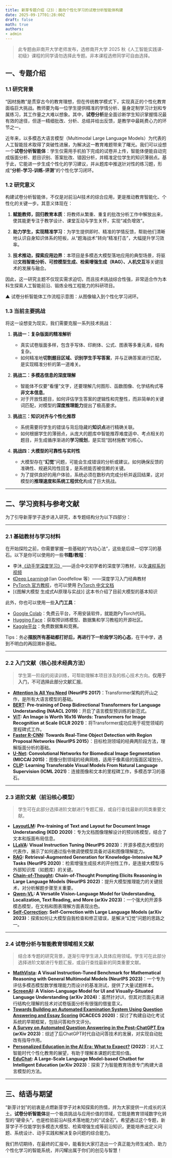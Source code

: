 ```yaml
---
title: 新芽专题介绍（23）：面向个性化学习的试卷分析智能体构建
date: 2025-09-17T01:28:00Z
draft: false
math: true
authors: 
- admin
---
```


> 此专题由非南开大学老师发布，选修南开大学 2025 秋《人工智能实践课-初级》课程的同学请勿选择此专题。非本课程选修同学可自由选择。

## 一、专题介绍

### 1.1  研究背景

“因材施教”是贯穿古今的教育理想，但在传统教学模式下，实现真正的个性化教育面临巨大挑战。教师要为每一位学生提供精准的学情分析、量身定制学习计划和专属练习，其工作量之大难以想象。其中，**试卷分析**是全面诊断学生知识掌握情况最有效的途径，但逐一精细批改、分析、总结并给出反馈，是教学中最耗费心力的环节之一。

近年来，以多模态大语言模型（Multimodal Large Language Models）为代表的人工智能技术取得了突破性进展，为解决这一教育难题带来了曙光。我们可以设想一个**试卷分析智能体**：学生仅需用手机拍下完成的试卷并上传，智能体便能自动完成版面分析、题目识别、答案批改、错因分析，并精准定位学生的知识薄弱点。基于此，它能进一步生成个性化的学习建议，并从题库中推送针对性的练习题，形成“**分析-学习-训练-评测**”的个性化学习闭环。

### 1.2  研究意义

构建试卷分析智能体，不仅是对前沿AI技术的综合应用，更是推动教育智能化、个性化的关键一步。其意义体现在：

1.  **赋能教师，回归教育本质**：将教师从繁重、重复的批改分析工作中解放出来，使其能更专注于教学设计、课堂互动与学生关怀，实现“减负增效”。

2.  **助力学生，实现精准学习**：为学生提供即时、精准的学情反馈，帮助他们清晰地认识自身知识体系的短板，从“题海战术”转向“精准打击”，大幅提升学习效率。

3.  **技术推动，探索应用边界**：本项目是多模态大模型落地应用的典型场景，将驱动**文档智能分析、可控模型生成、检索增强生成（RAG）、人机交互**等关键技术的发展与融合。

因此，这一研究主题不仅现实需求迫切，而且技术挑战综合性强，非常适合作为本科生探索人工智能前沿、锻炼全栈工程能力的科研项目。


▲ 试卷分析智能体工作流程示意图：从图像输入到个性化学习闭环。

### 1.3  当前主要挑战

将这一设想变为现实，我们需要克服一系列技术挑战：

1.  **挑战一：复杂版面的精准解析**
    *   真实试卷版面多样，包含手写体、印刷体、公式、图表等多重元素，结构复杂。
    *   如何精准地**切割题目区域、识别学生手写答案**，并与正确答案进行匹配，是实现精准分析的第一道难关。

2.  **挑战二：多模态信息的深度理解**
    *   智能体不仅要“看懂”文字，还要理解几何图形、函数图像、化学结构式等**非文本信息**。
    *   对于开放性题目，如何评估学生答案的逻辑性和完整性，而非简单的关键词匹配，对模型的**深度推理能力**提出了极高要求。

3.  **挑战三：知识对齐与个性化推荐**
    *   系统需要将学生的错误与背后隐藏的**知识点**进行精确关联。
    *   如何根据学生的薄弱点，从庞大的题库中智能推荐难度适中、考点相关的题目，并生成循序渐进的**学习规划**，是实现“因材施教”的核心。

4.  **挑战四：大模型的可靠性与实时性**
    *   大模型存在“**幻觉**”问题，可能会生成错误的分析或建议。如何确保反馈的准确性、规避风险性回复，是系统能否被信赖的关键。
    *   为了提供良好的用户体验，系统必须在数秒内完成分析并返回结果，这对模型的**推理速度和系统工程优化**构成了巨大挑战。

***

## 二、学习资料与参考文献

为了引导新芽学子逐步进入研究，本专题结构分为以下四部分：

***

### 2.1  基础教材与学习材料

在开始探险之前，你需要掌握一些基础的“内功心法”，这些是后续一切学习的基石。以下是你可以使用的一些**书籍/教程**：

*   李沐[《动手学深度学习》](https://zh.d2l.ai/)——适合中文初学者的深度学习教材，以及[课程系列视频](https://space.bilibili.com/1567748478/lists/358497?type=series)
*   [《Deep Learning》](https://www.deeplearningbook.org/)（Ian Goodfellow 等）——深度学习入门经典教材
*   [PyTorch 官方教程](https://pytorch.org/tutorials)，也可以使用 [PyTorch 中文文档](https://pytorch-cn.readthedocs.io/zh/latest/)
*   [《图解大模型 生成式AI原理与实战》] 这本书介绍了目前大模型的基本知识

此外，你也可以使用一些**入门工具**：

*   [Google Colab](https://colab.research.google.com/)：免费云平台，不用安装软件，就能跑PyTorch代码。
*   [Hugging Face](https://huggingface.co/)：获取预训练模型、数据集和学习教程的开源社区。
*   [Kaggle平台](https://www.kaggle.com/)：免费数据集和竞赛。

Tips：务必**摆脱所有基础都打好后，再进行下一阶段学习的心态**，在干中学，遇到不明白的再回溯补基础。

***

### 2.2  入门文献（核心技术经典方法）

> 学生第一阶段的阅读训练，可帮助理解本项目涉及的核心技术方向。**仅用于入门，不可选择此部分文献汇报**。

*   **[Attention Is All You Need](https://arxiv.org/pdf/1706.03762) (NeurIPS 2017)**：Transformer架构的开山之作，是所有大语言模型的基础。
*   **[BERT](https://arxiv.org/pdf/1810.04805): Pre-training of Deep Bidirectional Transformers for Language Understanding (NAACL 2019)**：开启了语言模型预训练的新范式。
*   **[ViT](https://arxiv.org/pdf/2010.11929): An Image is Worth 16x16 Words: Transformers for Image Recognition at Scale (ICLR 2021)**：将Transformer成功应用于视觉领域的里程碑式工作。
*   **[Faster R-CNN](https://arxiv.org/pdf/1506.01497): Towards Real-Time Object Detection with Region Proposal Networks (NeurIPS 2015）**：目标检测领域的经典两阶段方法，理解版面分析的基础。
*   **[U-Net](https://arxiv.org/pdf/1505.04597): Convolutional Networks for Biomedical Image Segmentation (MICCAI 2015)**：图像分割领域的经典网络，适用于像素级的版面区域划分。
*   **[CLIP](https://arxiv.org/pdf/2103.00020): Learning Transferable Visual Models From Natural Language Supervision (ICML 2021)**：连接图像和文本的里程碑工作，多模态学习的基石。

***

### 2.3  进阶文献（前沿核心模型）

> 学生可在此部分选择进阶文献进行专题汇报，或自行查找最新的同类重要文献。

*   **[LayoutLM](https://arxiv.org/pdf/1912.13318): Pre-training of Text and Layout for Document Image Understanding (KDD 2020)**：专为文档图像理解设计的预训练模型，结合了文本和版面布局信息。
*   **[LLaVA](https://arxiv.org/pdf/2304.08485): Visual Instruction Tuning (NeurIPS 2023)**：开源多模态大模型的代表作，展示了如何通过指令微调使模型具备对话和图像理解能力。
*   **[RAG](https://arxiv.org/pdf/2005.11401): Retrieval-Augmented Generation for Knowledge-Intensive NLP Tasks (NeurIPS 2020)**：检索增强生成技术的开创性工作，是连接大模型与外部知识库（如题库）的关键。
*   **[Chain-of-Thought](https://arxiv.org/pdf/2201.11903): Chain-of-Thought Prompting Elicits Reasoning in Large Language Models (NeurIPS 2022)**：提升大模型推理能力的关键技术，对分析解题步骤至关重要。
*   **[Qwen-VL](https://arxiv.org/pdf/2308.12966): A Versatile Vision-Language Model for Understanding, Localization, Text Reading, and More (arXiv 2023)**：一个强大的开源多模态模型，在文档和图表理解方面表现出色。
*   **[Self-Correction](https://arxiv.org/pdf/2305.14695): Self-Correction with Large Language Models (arXiv 2023)**：探索如何让大模型自我检查和修正错误，是解决“幻觉”问题的思路之一。

***

### 2.4  试卷分析与智能教育领域相关文献

> 结合本专题的研究背景，逐渐引导学生进入具体应用领域。学生可在此部分选择进阶文献进行专题汇报，或自行查找最新的同类重要文献。

*   **[MathVista](https://arxiv.org/pdf/2310.02255): A Visual Instruction-Tuned Benchmark for Mathematical Reasoning with General Multimodal Models (NeurIPS 2023)**：一个专为评估多模态模型数学推理能力而设计的基准测试，提供了大量试题样本。
*   **[ScreenAI](https://arxiv.org/pdf/2402.04615): A Vision-Language Model for UI and Visually-Situated Language Understanding (arXiv 2024)**：虽然针对UI，但其对页面元素进行结构化理解的技术对试卷版面分析有很强的借鉴意义。
*   **[Towards Building an Automated Examination System Using Question Answering and Essay Scoring](https://www.researchgate.net/publication/344485750_Towards_Building_an_Automated_Examination_System_Using_Question_Answering_and_Essay_Scoring) (ICACECS 2020)**：探讨了构建自动化考试系统的早期框架，包括问答和作文评分。
*   **[A Survey on Automated Question Answering in the Post-ChatGPT Era](https://arxiv.org/pdf/2304.09598) (arXiv 2023)**：综述了后ChatGPT时代自动问答技术的发展，对实现自动批改有指导作用。
*   **[Personalized Education in the AI Era: What to Expect?](https://www.researchgate.net/publication/359288825_Personalized_Education_in_the_AI_Era_What_to_Expect) (2022)**：对人工智能时代个性化教育的展望，有助于理解本课题的宏观价值。
*   **[EduChat](https://arxiv.org/pdf/2308.01249): A Large-Scale Language Model-based Chatbot for Intelligent Education (arXiv 2023)**：探索了为智能教育场景专门构建大语言模型的方法。

***

## 三、结语与期望

“新芽计划”的初衷是点燃新芽学子对未知探索的热情，并为大家提供一片成长的沃土。**试卷分析智能体**是一个极具挑战与应用价值的领域，它既是教育领域数字化转型的“硬骨头”，也是检验前沿AI技术落地能力的“试金石”。希望通过这个专题，新芽学子不仅能学到多模态大模型、检索增强生成等前沿知识，更能培养出定义问题、系统设计、动手实践和解决复杂问题的综合能力。

我们热切期待，在最终的汇报中，能看到大家打造出一个真正能为师生减负、助力个性化学习的智能系统，并闪耀出属于你们的创见与智慧！